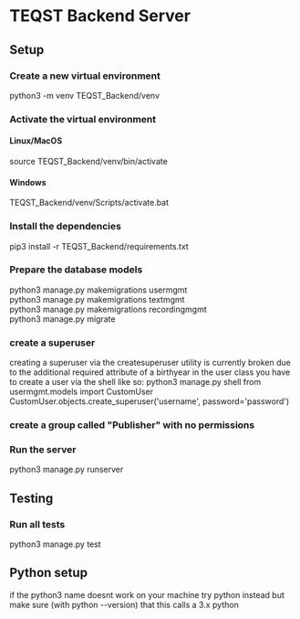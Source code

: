 # TEQST Backend Server

## Setup
### Create a new virtual environment
python3 -m venv TEQST_Backend/venv
### Activate the virtual environment
#### Linux/MacOS
source TEQST_Backend/venv/bin/activate
#### Windows
TEQST_Backend/venv/Scripts/activate.bat
### Install the dependencies
pip3 install -r TEQST_Backend/requirements.txt
### Prepare the database models
python3 manage.py makemigrations usermgmt\
python3 manage.py makemigrations textmgmt\
python3 manage.py makemigrations recordingmgmt\
python3 manage.py migrate
### create a superuser
creating a superuser via the createsuperuser utility is currently broken due to the additional required attribute of a birthyear in the user class
you have to create a user via the shell like so:
python3 manage.py shell
from usermgmt.models import CustomUser
CustomUser.objects.create_superuser('username', password='password')
### create a group called "Publisher" with no permissions
### Run the server
python3 manage.py runserver
## Testing
### Run all tests
python3 manage.py test
## Python setup
if the python3 name doesnt work on your machine try python instead but make sure (with python --version) that this calls a 3.x python
